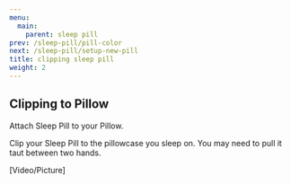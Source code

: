 ```yaml
---
menu:
  main:
    parent: sleep pill
prev: /sleep-pill/pill-color
next: /sleep-pill/setup-new-pill
title: clipping sleep pill
weight: 2
---
```


## Clipping to Pillow

Attach Sleep Pill to your Pillow.


Clip your Sleep Pill to the pillowcase you sleep on. You may need to pull it taut between two hands.


[Video/Picture]
